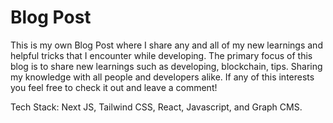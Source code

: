 # Blog Post

This is my own Blog Post where I share any and all of my new learnings and helpful tricks that I encounter while developing. The primary focus of this blog is to share new learnings such as developing, blockchain, tips. Sharing my knowledge with all people and developers alike. If any of this interests you feel free to check it out and leave a comment!


Tech Stack: Next JS, Tailwind CSS, React, Javascript, and Graph CMS.

